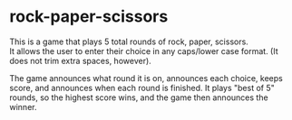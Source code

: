 # rock-paper-scissors
This is a game that plays 5 total rounds of rock, paper, scissors.  
It allows the user to enter their choice in any caps/lower case format.  (It does not trim extra spaces, however).  

The game announces what round it is on, announces each choice, keeps score, and announces when each round is finished.  It plays "best of 5" rounds, so the highest score wins, and the game then announces the winner.